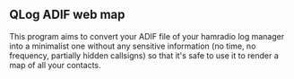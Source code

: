 ## QLog ADIF web map

This program aims to convert your ADIF file of your hamradio log manager into a
minimalist one without any sensitive information (no time, no frequency, partially
hidden callsigns) so that it's safe to use it to render a map of all your contacts.


